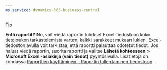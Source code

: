 ```yaml
---
ms.service: dynamics-365-business-central
---
```

> [!TIP]
> **Entä raportit?** No, voit viedä raportin tulokset Excel-tiedostoon koko tietojoukon tarkastelemista varten, kaikki sarakkeet mukaan lukien. Excel-tiedoston avulla voit tarkistaa, että raportti palauttaa odotetut tiedot. Jos haluat viedä raportin, suorita raportti ja valitse **Lähetä kohteeseen** > **Microsoft Excel -asiakirja (vain tiedot)** pyyntösivulla. Lisätietoja on kohdassa [Raporttien käyttäminen – Raportin tallentaminen tiedostoon](../ui-work-report.md#save-a-report-to-a-file).